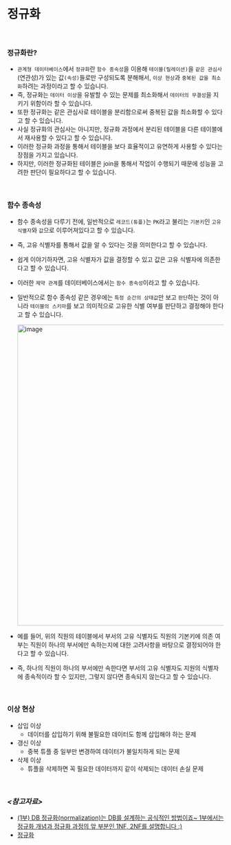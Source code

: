 # 정규화

<br>

### 정규화란?

- `관계형 데이터베이스`에서 `정규화`란 `함수 종속성`을 이용해 `테이블(릴레이션)`을 `같은 관심사`(연관성)가 있는 값`(속성)`들로만 구성되도록 분해해서, `이상 현상`과 `중복된 값을 최소화`하려는 과정이라고 할 수 있습니다.
- 즉, 정규화는 `데이터 이상`을 유발할 수 있는 문제를 최소화해서 `데이터의 무결성`을 지키기 위함이라 할 수 있습니다.
- 또한 정규화는 같은 관심사로 테이블을 분리함으로써 중복된 값을 최소화할 수 있다고 할 수 있습니다.
- 사실 정규화의 관심사는 아니지만, 정규화 과정에서 분리된 테이블을 다른 테이블에서 재사용할 수 있다고 할 수 있습니다.
- 이러한 정규화 과정을 통해서 테이블을 보다 효율적이고 유연하게 사용할 수 있다는 장점을 가지고 있습니다.
- 하지만, 이러한 정규화된 테이블은 join을 통해서 작업이 수행되기 때문에 성능을 고려한 판단이 필요하다고 할 수 있습니다.

<br>

### 함수 종속성

- 함수 종속성을 다루기 전에, 일반적으로 `레코드(튜플)`는 `PK`라고 불리는 `기본키`인 `고유 식별자`와 `값`으로 이루어져있다고 할 수 있습니다.
- 즉, 고유 식별자를 통해서 값을 알 수 있다는 것을 의미한다고 할 수 있습니다.
- 쉽게 이야기하자면, 고유 식별자가 값을 결정할 수 있고 값은 고유 식별자에 의존한다고 할 수 있습니다.
- 이러한 `제약 관계`를 데이터베이스에서는 `함수 종속성`이라고 할 수 있습니다.
- 일반적으로 함수 종속성 같은 경우에는 `특정 순간의 상태값`만 보고 `판단`하는 것이 아니라 `테이블의 스키마`를 보고 의미적으로 고유한 식별 여부를 판단하고 결정해야 한다고 할 수 있습니다.
    
    <img width="700" alt="image" src="https://github.com/JohnPrk/TIL/assets/88137420/ec604d46-7c34-40fb-99db-64462c22d3ed">

    
- 예를 들어, 위의 직원의 테이블에서 부서의 고유 식별자도 직원의 기본키에 의존 여부는 직원이 하나의 부서에만 속하는지에 대한 고려사항을 바탕으로 결정되어야 한다고 할 수 있습니다.
- 즉, 하나의 직원이 하나의 부서에만 속한다면 부서의 고유 식별자도 지원의 식별자에 종속적이라 할 수 있지만, 그렇지 않다면 종속되지 않는다고 할 수 있습니다.

<br>

### 이상 현상

- 삽입 이상
    - 데이터를 삽입하기 위해 불필요한 데이터도 함께 삽입해야 하는 문제
- 갱신 이상
    - 중복 튜플 중 일부만 변경하여 데이터가 불일치하게 되는 문제
- 삭제 이상
    - 튜플을 삭제하면 꼭 필요한 데이터까지 같이 삭제되는 데이터 손실 문제


<br>

### *<참고자료>*
- [(1부) DB 정규화(normalization)는 DB를 설계하는 공식적인 방법이죠~ 1부에서는 정규화 개념과 정규화 과정의 앞 부분인 1NF, 2NF를 설명합니다 :)](https://www.youtube.com/watch?v=EdkjkifH-m8&t=963s)
- [정규화](https://github.com/wjdrbs96/Today-I-Learn/blob/master/DataBase/%EC%A0%95%EA%B7%9C%ED%99%94.md)
